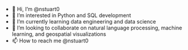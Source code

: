 - 👋 Hi, I’m @nstuart0
- 👀 I’m interested in Python and SQL development
- 🌱 I’m currently learning data engineering and data science
- 💞️ I’m looking to collaborate on natural language processing, machine learning, and geospatial visualizations
- 📫 How to reach me @nstuart0

<!---
nstuart0/nstuart0 is a ✨ special ✨ repository because its `README.md` (this file) appears on your GitHub profile.
You can click the Preview link to take a look at your changes.
--->
